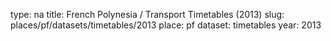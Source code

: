 type: na
title: French Polynesia / Transport Timetables (2013)
slug: places/pf/datasets/timetables/2013
place: pf
dataset: timetables
year: 2013
